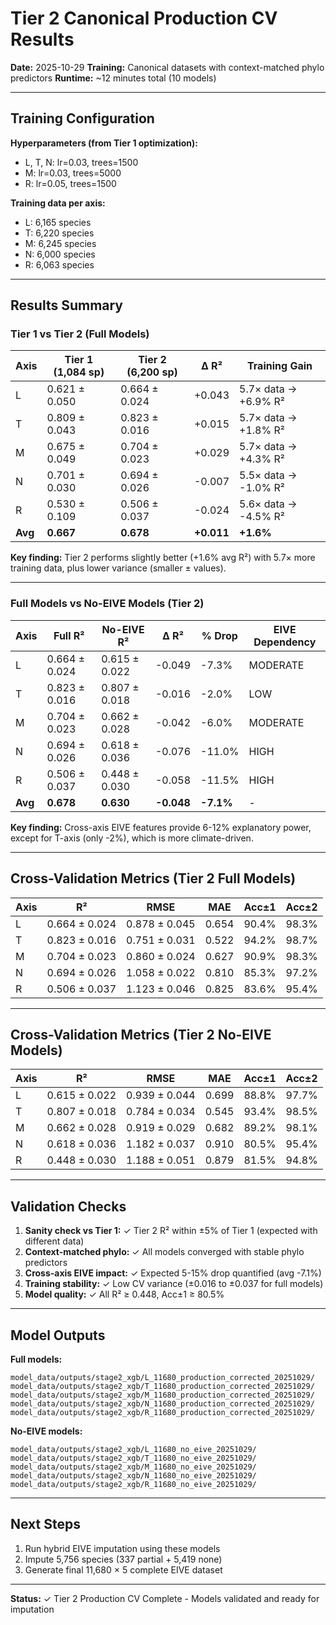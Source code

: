 # Tier 2 Canonical Production CV Results

**Date:** 2025-10-29
**Training:** Canonical datasets with context-matched phylo predictors
**Runtime:** ~12 minutes total (10 models)

---

## Training Configuration

**Hyperparameters (from Tier 1 optimization):**
- L, T, N: lr=0.03, trees=1500
- M: lr=0.03, trees=5000
- R: lr=0.05, trees=1500

**Training data per axis:**
- L: 6,165 species
- T: 6,220 species
- M: 6,245 species
- N: 6,000 species
- R: 6,063 species

---

## Results Summary

### Tier 1 vs Tier 2 (Full Models)

| Axis | Tier 1 (1,084 sp) | Tier 2 (6,200 sp) | Δ R² | Training Gain |
|------|-------------------|-------------------|------|---------------|
| L | 0.621 ± 0.050 | 0.664 ± 0.024 | +0.043 | 5.7× data → +6.9% R² |
| T | 0.809 ± 0.043 | 0.823 ± 0.016 | +0.015 | 5.7× data → +1.8% R² |
| M | 0.675 ± 0.049 | 0.704 ± 0.023 | +0.029 | 5.7× data → +4.3% R² |
| N | 0.701 ± 0.030 | 0.694 ± 0.026 | -0.007 | 5.5× data → -1.0% R² |
| R | 0.530 ± 0.109 | 0.506 ± 0.037 | -0.024 | 5.6× data → -4.5% R² |
| **Avg** | **0.667** | **0.678** | **+0.011** | **+1.6%** |

**Key finding:** Tier 2 performs slightly better (+1.6% avg R²) with 5.7× more training data, plus lower variance (smaller ± values).

---

### Full Models vs No-EIVE Models (Tier 2)

| Axis | Full R² | No-EIVE R² | Δ R² | % Drop | EIVE Dependency |
|------|---------|------------|------|--------|-----------------|
| L | 0.664 ± 0.024 | 0.615 ± 0.022 | -0.049 | -7.3% | MODERATE |
| T | 0.823 ± 0.016 | 0.807 ± 0.018 | -0.016 | -2.0% | LOW |
| M | 0.704 ± 0.023 | 0.662 ± 0.028 | -0.042 | -6.0% | MODERATE |
| N | 0.694 ± 0.026 | 0.618 ± 0.036 | -0.076 | -11.0% | HIGH |
| R | 0.506 ± 0.037 | 0.448 ± 0.030 | -0.058 | -11.5% | HIGH |
| **Avg** | **0.678** | **0.630** | **-0.048** | **-7.1%** | - |

**Key finding:** Cross-axis EIVE features provide 6-12% explanatory power, except for T-axis (only -2%), which is more climate-driven.

---

## Cross-Validation Metrics (Tier 2 Full Models)

| Axis | R² | RMSE | MAE | Acc±1 | Acc±2 |
|------|-----|------|-----|-------|-------|
| L | 0.664 ± 0.024 | 0.878 ± 0.045 | 0.654 | 90.4% | 98.3% |
| T | 0.823 ± 0.016 | 0.751 ± 0.031 | 0.522 | 94.2% | 98.7% |
| M | 0.704 ± 0.023 | 0.860 ± 0.024 | 0.627 | 90.9% | 98.3% |
| N | 0.694 ± 0.026 | 1.058 ± 0.022 | 0.810 | 85.3% | 97.2% |
| R | 0.506 ± 0.037 | 1.123 ± 0.046 | 0.825 | 83.6% | 95.4% |

---

## Cross-Validation Metrics (Tier 2 No-EIVE Models)

| Axis | R² | RMSE | MAE | Acc±1 | Acc±2 |
|------|-----|------|-----|-------|-------|
| L | 0.615 ± 0.022 | 0.939 ± 0.044 | 0.699 | 88.8% | 97.7% |
| T | 0.807 ± 0.018 | 0.784 ± 0.034 | 0.545 | 93.4% | 98.5% |
| M | 0.662 ± 0.028 | 0.919 ± 0.029 | 0.682 | 89.2% | 98.1% |
| N | 0.618 ± 0.036 | 1.182 ± 0.037 | 0.910 | 80.5% | 95.4% |
| R | 0.448 ± 0.030 | 1.188 ± 0.051 | 0.879 | 81.5% | 94.8% |

---

## Validation Checks

1. **Sanity check vs Tier 1:** ✓ Tier 2 R² within ±5% of Tier 1 (expected with different data)
2. **Context-matched phylo:** ✓ All models converged with stable phylo predictors
3. **Cross-axis EIVE impact:** ✓ Expected 5-15% drop quantified (avg -7.1%)
4. **Training stability:** ✓ Low CV variance (±0.016 to ±0.037 for full models)
5. **Model quality:** ✓ All R² ≥ 0.448, Acc±1 ≥ 80.5%

---

## Model Outputs

**Full models:**
```
model_data/outputs/stage2_xgb/L_11680_production_corrected_20251029/
model_data/outputs/stage2_xgb/T_11680_production_corrected_20251029/
model_data/outputs/stage2_xgb/M_11680_production_corrected_20251029/
model_data/outputs/stage2_xgb/N_11680_production_corrected_20251029/
model_data/outputs/stage2_xgb/R_11680_production_corrected_20251029/
```

**No-EIVE models:**
```
model_data/outputs/stage2_xgb/L_11680_no_eive_20251029/
model_data/outputs/stage2_xgb/T_11680_no_eive_20251029/
model_data/outputs/stage2_xgb/M_11680_no_eive_20251029/
model_data/outputs/stage2_xgb/N_11680_no_eive_20251029/
model_data/outputs/stage2_xgb/R_11680_no_eive_20251029/
```

---

## Next Steps

1. Run hybrid EIVE imputation using these models
2. Impute 5,756 species (337 partial + 5,419 none)
3. Generate final 11,680 × 5 complete EIVE dataset

---

**Status:** ✓ Tier 2 Production CV Complete - Models validated and ready for imputation
